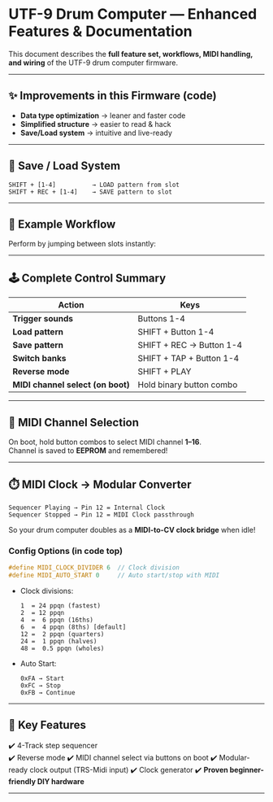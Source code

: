 # UTF-9 Drum Computer — Enhanced Features & Documentation  

This document describes the **full feature set, workflows, MIDI handling, and wiring** of the UTF-9 drum computer firmware.  

---

## ✨ Improvements in this Firmware  (code)

- **Data type optimization** → leaner and faster code  
- **Simplified structure** → easier to read & hack  
- **Save/Load system** → intuitive and live-ready  

---

## 💾 Save / Load System  

```
SHIFT + [1-4]          → LOAD pattern from slot
SHIFT + REC + [1-4]    → SAVE pattern to slot
```


---

## 🚀 Example Workflow  


Perform by jumping between slots instantly:  

---

## 🕹️ Complete Control Summary  

| Action | Keys |
|--------|------|
| **Trigger sounds** | Buttons 1-4 |
| **Load pattern** | SHIFT + Button 1-4 |
| **Save pattern** | SHIFT + REC → Button 1-4 |
| **Switch banks** | SHIFT + TAP + Button 1-4 |
| **Reverse mode** | SHIFT + PLAY |
| **MIDI channel select (on boot)** | Hold binary button combo |

---

## 🎹 MIDI Channel Selection  

On boot, hold button combos to select MIDI channel **1–16**.  
Channel is saved to **EEPROM** and remembered!  

---

## ⏱️ MIDI Clock → Modular Converter  

```
Sequencer Playing → Pin 12 = Internal Clock
Sequencer Stopped → Pin 12 = MIDI Clock passthrough
```

So your drum computer doubles as a **MIDI-to-CV clock bridge** when idle!  

### Config Options (in code top)  
```cpp
#define MIDI_CLOCK_DIVIDER 6  // Clock division
#define MIDI_AUTO_START 0     // Auto start/stop with MIDI
```

- Clock divisions:  
  ```
  1  = 24 ppqn (fastest)
  2  = 12 ppqn
  4  =  6 ppqn (16ths)
  6  =  4 ppqn (8ths) [default]
  12 =  2 ppqn (quarters)
  24 =  1 ppqn (halves)
  48 =  0.5 ppqn (wholes)
  ```

- Auto Start:  
  ```
  0xFA → Start
  0xFC → Stop
  0xFB → Continue
  ```

---

## 🔑 Key Features  

✔️ 4-Track step sequencer  
✔️ Reverse mode
✔️ MIDI channel select via buttons on boot
✔️ Modular-ready clock output  (TRS-Midi input)
✔️ Clock generator
✔️ **Proven beginner-friendly DIY hardware** 

---
